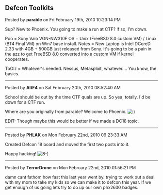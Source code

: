 ## Defcon Toolkits
Posted by **parable** on Fri February 19th, 2010 10:23:14 PM

Sup? New to Phoenix. You going to make a run at CTF? If so, I'm down. 

Poo = Sony Vaio VGN-NW310F 
OS = Unix (FreeBSD 8.0 custom VM) / Linux (BT4 Final VM) on Win7 base install. 
Notes = New Laptop is Intel DCoreD 2.33 with 4GB + 500GB  just released from Sony. It's going to be a pain in the azz to get FreeBSD 8.0 converted into a custom VM if kernel cooperates.

ToOlz = Whatever's needed. Nessus, Metasploit, whatever.... You know, the basics.

--------------------------------------------------------------------------------

Posted by **AltF4** on Sat February 20th, 2010 08:52:40 AM

School should be out by the time CTF quals are up. So yea, totally. I'd be down for a CTF run. 

Where are you originally from parable? Welcome to Phoenix. <!-- s:) --><img src="{SMILIES_PATH}/icon_e_smile.gif" alt=":)" title="Smile" /><!-- s:) -->

EDIT: Though maybe this would be better if we made a DC18 topic.

--------------------------------------------------------------------------------

Posted by **PHLAK** on Mon February 22nd, 2010 09:23:33 AM

Created Defcon 18 board and moved the first two posts into it.

Happy hacking!  <!-- s8-) --><img src="{SMILIES_PATH}/icon_cool.gif" alt="8-)" title="Cool" /><!-- s8-) -->

--------------------------------------------------------------------------------

Posted by **TerrorDrone** on Mon February 22nd, 2010 01:56:21 PM

damn cant fathom how fast this last year went by. trying to work out a deal with my mom to take my kids so we can make it to defcon this year. If we get enough of us going lets try to do up our own phx2600 badges.
